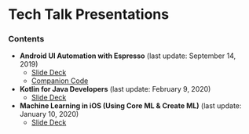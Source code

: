 # Tech Talk Presentations

### Contents
* **Android UI Automation with Espresso** (last update: September 14, 2019)
  * [Slide Deck](https://github.com/jerielng/presentations/blob/master/Android%20UI%20Automation%20with%20Espresso.pdf)
  * [Companion Code](https://github.com/jerielng/espresso-demo)
* **Kotlin for Java Developers** (last update: February 9, 2020)
  * [Slide Deck](https://github.com/jerielng/presentations/blob/master/Kotlin%20for%20Java%20Developers.pdf)
* **Machine Learning in iOS (Using Core ML & Create ML)** (last update: January 10, 2020)
  * [Slide Deck](https://github.com/jerielng/presentations/blob/master/Machine%20Learning%20in%20iOS%20(Using%20Core%20ML%20%26%20Create%20ML).pdf)
